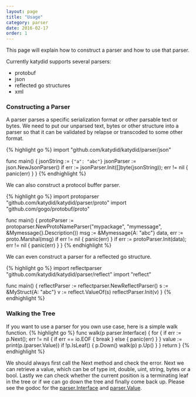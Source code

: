 ```yaml
---
layout: page
title: "Usage"
category: parser
date: 2016-02-17
order: 1
---
```


This page will explain how to construct a parser and how to use that parser.

Currently katydid supports several parsers:

  - protobuf
  - json
  - reflected go structures
  - xml

### Constructing a Parser

A parser parses a specific serialization format or other parsable text or bytes.
We need to put our unparsed text, bytes or other structure into a parser so that it can be validated by relapse or transcoded to some other format.

{% highlight go %}
import "github.com/katydid/katydid/parser/json"

func main() {
	jsonString := `{"a": "abc"}`
	jsonParser := json.NewJsonParser()
	if err := jsonParser.Init([]byte(jsonString)); err != nil {
		panic(err)
	}
}
{% endhighlight %}

We can also construct a protocol buffer parser.

{% highlight go %}
import protoparser "github.com/katydid/katydid/parser/proto"
import "github.com/gogo/protobuf/proto"

func main() {
	protoParser := protoparser.NewProtoNameParser("mypackage", "mymessage", &Mymessage{}.Description())
	msg := &Mymessage{A: "abc"}
	data, err := proto.Marshal(msg)
	if err != nil {
		panic(err)
	}
	if err := protoParser.Init(data); err != nil {
		panic(err)
	}
}
{% endhighlight %}

We can even construct a parser for a reflected go structure.

{% highlight go %}
import reflectparser "github.com/katydid/katydid/parser/reflect"
import "reflect"

func main() {
	reflectParser := reflectparser.NewReflectParser()
	s := &MyStruct{A: "abc"}
	v := reflect.ValueOf(s)
	reflectParser.Init(v)
}
{% endhighlight %}

### Walking the Tree

If you want to use a parser for you own use case, here is a simple walk function.
{% highlight go %}
func walk(p parser.Interface) {
    for {
        if err := p.Next(); err != nil {
            if err == io.EOF {
                break
            } else {
                panic(err)
            }
        }
        value := print(p.(parser.Value))
        if !p.IsLeaf() {
            p.Down()
            walk(p)
            p.Up()
        }
    }
    return
}
{% endhighlight %}

We should always first call the Next method and check the error.
Next we can retrieve a value, which can be of type int, double, uint, string, bytes or a bool.
Lastly we can check whether the current position is a terminating leaf in the tree or if we can go down the tree and finally come back up.
Please see the godoc for the [parser.Interface](https://godoc.org/github.com/katydid/katydid/parser#Interface) and [parser.Value](https://godoc.org/github.com/katydid/katydid/parser#Value).
